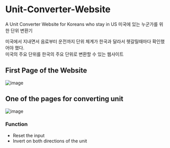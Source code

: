 # Unit-Converter-Website
A Unit Converter Website for Koreans who stay in US
미국에 있는 누군가를 위한 단위 변환기

미국에서 지내면서 음료부터 운전까지 단위 체계가 한국과 달라서 헷갈릴때마다 확인했어야 했다.\
미국의 주요 단위를 한국의 주요 단위로 변환할 수 있는 웹사이트

## First Page of the Website
![image](https://user-images.githubusercontent.com/90080808/177912495-6332c3eb-dec7-4d0f-8520-be53cebeec02.png)

## One of the pages for converting unit
![image](https://user-images.githubusercontent.com/90080808/177912598-4e0a8d3f-b57c-4564-8390-92107b6469cb.png)

### Function
* Reset the input 
* Invert on both directions of the unit
